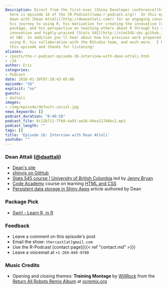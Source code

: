 ```yaml
---
Description: Direct from the first-ever [Shiny Developer conference](http://blog.rstudio.org/2015/10/29/shiny-developer-conference-stanford-university-january-2016/),
  here is episode 16 of the [R-Podcast](www.r-podcast.org)!  In this episode I sit
  down with [Dean Attali](http://deanattali.com/) for an engaging conversation about
  his journey to using R, his motivation for creating the innovative [shinyjs](https://github.com/daattali/shinyjs)
  package, and his perspective on teaching others about R through his support of the
  innovative and highly-praised [Stats 545](http://stat545-ubc.github.io/) course
  at UBC. In addition you'll hear about how his previous work prepared him well for
  using R, his collaboration with the RStudio team, and much more.  I hope you enjoy
  this episode and thanks for listening!
aliases:
- /posts/the-r-podcast-episode-16-interview-with-dean-attali.html
- /16
author: Eric
categories:
- Podcast
date: 2016-01-30T07:28:43-05:00
episode: "16"
explicit: "no"
guests:
- dattali
images:
- /img/episode/default-social.jpg
news_keywords: []
podcast_duration: "0:40:58"
podcast_file: 0c12b711-7fb0-4a93-ae26-94ea11784bc2.mp3
podcast_length: ""
tags: []
title: 'Episode 16: Interview with Dean Attali'
youtube: ""
---
```


### Dean Attali ([@daattali](https://twitter.com/daattali))

- [Dean's site](http://deanattali.com/)
- [shinyjs on GitHub](https://github.com/daattali/shinyjs)
- [Stats 545 course | University of British Columbia](http://stat545-ubc.github.io/) led by [Jenny Bryan](https://github.com/jennybc)
- [Code Academy](https://www.codecademy.com) course on learning [HTML and CSS](https://www.codecademy.com/learn/web)
- [Persistent data storage in Shiny Apps](http://shiny.rstudio.com/articles/persistent-data-storage.html) article authored by Dean

### Package Pick

- [Swirl - Learn R, in R](http://swirlstats.com/)

### Feedback

- Leave a comment on this episode's post
- Email the show: `thercast[at]gmail.com`
- Use the R-Podcast [contact page]({{< ref "contact.md" >}})
- Leave a voicemail at `+1-269-849-9780`

### Music Credits

- Opening and closing themes: __Training Montage__ by [WillRock](http://ocremix.org/artist/5043/willrock)  from the [Return All Robots Remix Album](http://ocremix.org/events/returnallrobots/) at [ocremix.org](http://ocremix.org/)

